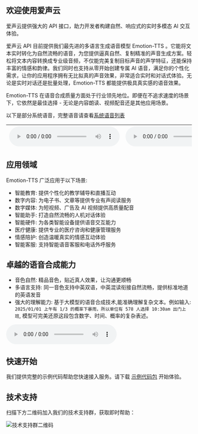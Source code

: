 ## 欢迎使用爱声云

爱声云提供强大的 API 接口，助力开发者构建自然、响应式的实时多模态 AI 交互体验。

爱声云 API 目前提供我们最先进的多语言生成语音模型 Emotion-TTS 。它能将文本实时转化为自然流畅的语音，为您提供逼真自然、复制精准的声音生成方案。轻松将文本内容转换成专业级音频，不仅能完美复制目标声音的声学特征，还能保持丰富的情感和韵律。我们同时也支持从零开始创建专属 AI 语音，满足你的个性化需求，让你的应用程序拥有无比拟真的声音效果，非常适合实时和对话式体验。无论是实时对话还是批量处理，Emotion-TTS 都能提供极具真实感的语音效果。

Emotion-TTS 在语音合成质量方面处于行业领先地位。即便在不追求速度的场景下，它依然是最佳选择 - 无论是内容朗读、视频配音还是其他应用场景。

以下是部分系统语音，完整语音请查看[系统语音列表](/zh-cn/voices)


| <audio controls src="https://cdn.aishengyun.cn/speakers/zh_female_tianmei.wav">Your browser does not support the audio element. </audio>  | <audio controls src="https://cdn.aishengyun.cn/speakers/zh_female_xiaotong.wav">Your browser does not support the audio element. </audio> |
| :------------ |:---------------:|


## 应用领域

Emotion-TTS 广泛应用于以下场景:

- 智能教育: 提供个性化的教学辅导和直播互动
- 数字内容: 为电子书、文章等提供专业有声阅读服务 
- 数字媒体: 为短视频、广告及 AI 视频提供高质量配音
- 智能助手: 打造自然流畅的人机对话体验
- 智能硬件: 为各类智能设备提供语音交互能力
- 医疗健康: 提供专业的医疗咨询和健康管理服务
- 情感陪护: 创造温暖真实的情感互动体验
- 智能客服: 支持智能语音客服和电话外呼服务

## 卓越的语音合成能力

- 音色自然: 精品音色，贴近真人效果，让沟通更顺畅
- 多语言支持: 同一音色支持中英双语，中英混读衔接自然流畅，提供标准地道的英语发音
- 强大的理解能力: 基于大模型的语音合成技术,能准确理解复杂文本。例如输入: `2025/01/01 上午有 1/3 的概率下暴雨，所以单位有 578 人选择 10:30am 出门上班`, 模型可完美还原这段包含数字、时间、概率的复杂表述。

<p class="my-2">
<audio controls src="https://cdn.aishengyun.cn/assets/tts/normal_understanding.wav">
  Your browser does not support the audio element.
</audio>
</p>

## 快速开始

我们提供完整的示例代码帮助您快速接入服务。请下载 [示例代码包](https://cdn.aishengyun.cn/assets/tts/examples.zip) 开始体验。

## 技术支持

扫描下方二维码加入我们的技术支持群，获取即时帮助：

![技术支持群二维码](https://cdn.aishengyun.cn/assets/qr/qrcode_ma.png ':size=280')
